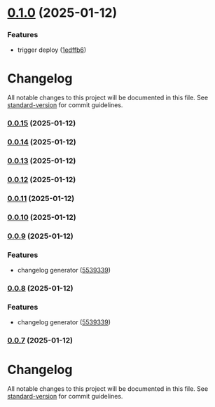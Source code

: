 # [0.1.0](https://github.com/matheusrocha89/react-copytext/compare/v0.0.15...v0.1.0) (2025-01-12)


### Features

* trigger deploy ([1edffb6](https://github.com/matheusrocha89/react-copytext/commit/1edffb6a094059dab10b265e64d3a1a1e7db3953))

# Changelog

All notable changes to this project will be documented in this file. See [standard-version](https://github.com/conventional-changelog/standard-version) for commit guidelines.

### [0.0.15](https://github.com/matheusrocha89/react-copytext/compare/v0.0.14...v0.0.15) (2025-01-12)

### [0.0.14](https://github.com/matheusrocha89/react-copytext/compare/v0.0.12...v0.0.14) (2025-01-12)

### [0.0.13](https://github.com/matheusrocha89/react-copytext/compare/v0.0.12...v0.0.13) (2025-01-12)

### [0.0.12](https://github.com/matheusrocha89/react-copytext/compare/v0.0.11...v0.0.12) (2025-01-12)

### [0.0.11](https://github.com/matheusrocha89/react-copytext/compare/v0.0.10...v0.0.11) (2025-01-12)

### [0.0.10](https://github.com/matheusrocha89/react-copytext/compare/v0.0.9...v0.0.10) (2025-01-12)

### [0.0.9](https://github.com/matheusrocha89/react-copytext/compare/v0.0.6...v0.0.9) (2025-01-12)


### Features

* changelog generator ([5539339](https://github.com/matheusrocha89/react-copytext/commit/553933932e1258fcac1204e1624bb29015f5ac64))

### [0.0.8](https://github.com/matheusrocha89/react-copytext/compare/v0.0.6...v0.0.8) (2025-01-12)


### Features

* changelog generator ([5539339](https://github.com/matheusrocha89/react-copytext/commit/553933932e1258fcac1204e1624bb29015f5ac64))

### [0.0.7](https://github.com/matheusrocha89/react-copytext/compare/v0.0.6...v0.0.7) (2025-01-12)

# Changelog

All notable changes to this project will be documented in this file. See [standard-version](https://github.com/conventional-changelog/standard-version) for commit guidelines.
